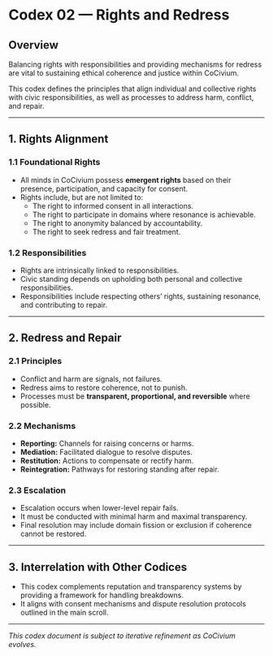 <!-- status: stub; target: 150+ words -->
# Codex 02 — Rights and Redress

## Overview

Balancing rights with responsibilities and providing mechanisms for redress are vital to sustaining ethical coherence and justice within CoCivium.

This codex defines the principles that align individual and collective rights with civic responsibilities, as well as processes to address harm, conflict, and repair.

---

## 1. Rights Alignment

### 1.1 Foundational Rights

- All minds in CoCivium possess **emergent rights** based on their presence, participation, and capacity for consent.
- Rights include, but are not limited to:
  - The right to informed consent in all interactions.
  - The right to participate in domains where resonance is achievable.
  - The right to anonymity balanced by accountability.
  - The right to seek redress and fair treatment.

### 1.2 Responsibilities

- Rights are intrinsically linked to responsibilities.
- Civic standing depends on upholding both personal and collective responsibilities.
- Responsibilities include respecting others’ rights, sustaining resonance, and contributing to repair.

---

## 2. Redress and Repair

### 2.1 Principles

- Conflict and harm are signals, not failures.
- Redress aims to restore coherence, not to punish.
- Processes must be **transparent, proportional, and reversible** where possible.

### 2.2 Mechanisms

- **Reporting:** Channels for raising concerns or harms.
- **Mediation:** Facilitated dialogue to resolve disputes.
- **Restitution:** Actions to compensate or rectify harm.
- **Reintegration:** Pathways for restoring standing after repair.

### 2.3 Escalation

- Escalation occurs when lower-level repair fails.
- It must be conducted with minimal harm and maximal transparency.
- Final resolution may include domain fission or exclusion if coherence cannot be restored.

---

## 3. Interrelation with Other Codices

- This codex complements reputation and transparency systems by providing a framework for handling breakdowns.
- It aligns with consent mechanisms and dispute resolution protocols outlined in the main scroll.

---

*This codex document is subject to iterative refinement as CoCivium evolves.*



